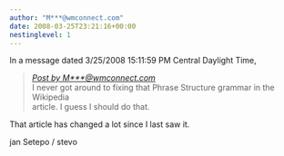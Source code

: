 ```yaml
---
author: "M***@wmconnect.com"
date: 2008-03-25T23:21:16+00:00
nestinglevel: 1
---
```

In a message dated 3/25/2008 15:11:59 PM Central Daylight Time,  

> [_Post by M\*\*\*@wmconnect.com_](/0sXdq1DD/grammar-question-imperative-and-predicate#post3)  
> I never got around to fixing that Phrase Structure grammar in the Wikipedia  
> article. I guess I should do that.  
> 

That article has changed a lot since I last saw it.  
  
jan Setepo / stevo </HTML>